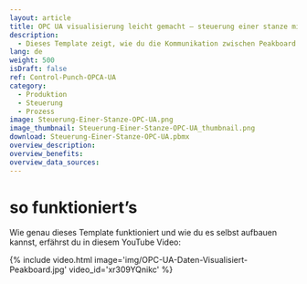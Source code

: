 ```yaml
---
layout: article
title: OPC UA visualisierung leicht gemacht – steuerung einer stanze mittels OPC UA
description: 
  - Dieses Template zeigt, wie du die Kommunikation zwischen Peakboard und einer Stanze, mithilfe von OPC UA, ganz einfach einrichten kannst. Lasse dir und deinen Mitarbeitern in Echtzeit wichtig Informationen zum laufenden Fertigungsauftrag anzeigen, um so Auftragsdaten wie erledigte und offene Stückzahlen, der Soll-Ist-Vergleich und den Fortschritt, dargestellt als verständlicher Ladebalken, im Blick zu behalten. Unsere Visualisierungssoftware, der Peakboard Designer ist dabei besonders benutzerfreundlich und der hohe Individualisierungsgrad der Dashboards lässt so gut wie jede beliebige Darstellung deiner Maschinendaten zu. Lade dir das Template herunter und gestalte dein Dashboard, ganz nach deinen Bedürfnissen.
lang: de
weight: 500
isDraft: false
ref: Control-Punch-OPCA-UA
category:
  - Produktion
  - Steuerung
  - Prozess
image: Steuerung-Einer-Stanze-OPC-UA.png
image_thumbnail: Steuerung-Einer-Stanze-OPC-UA_thumbnail.png
download: Steuerung-Einer-Stanze-OPC-UA.pbmx
overview_description:
overview_benefits:
overview_data_sources:
---
```


# so funktioniert’s

Wie genau dieses Template funktioniert und wie du es selbst aufbauen kannst, erfährst du in diesem YouTube Video:

{% include video.html image='img/OPC-UA-Daten-Visualisiert-Peakboard.jpg' video_id='xr309YQnikc' %}